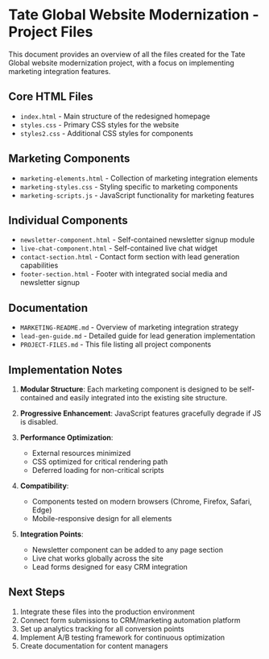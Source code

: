 # Tate Global Website Modernization - Project Files

This document provides an overview of all the files created for the Tate Global website modernization project, with a focus on implementing marketing integration features.

## Core HTML Files

- `index.html` - Main structure of the redesigned homepage
- `styles.css` - Primary CSS styles for the website
- `styles2.css` - Additional CSS styles for components

## Marketing Components

- `marketing-elements.html` - Collection of marketing integration elements
- `marketing-styles.css` - Styling specific to marketing components
- `marketing-scripts.js` - JavaScript functionality for marketing features

## Individual Components

- `newsletter-component.html` - Self-contained newsletter signup module
- `live-chat-component.html` - Self-contained live chat widget
- `contact-section.html` - Contact form section with lead generation capabilities
- `footer-section.html` - Footer with integrated social media and newsletter signup

## Documentation

- `MARKETING-README.md` - Overview of marketing integration strategy
- `lead-gen-guide.md` - Detailed guide for lead generation implementation
- `PROJECT-FILES.md` - This file listing all project components

## Implementation Notes

1. **Modular Structure**: Each marketing component is designed to be self-contained and easily integrated into the existing site structure.

2. **Progressive Enhancement**: JavaScript features gracefully degrade if JS is disabled.

3. **Performance Optimization**: 
   - External resources minimized
   - CSS optimized for critical rendering path
   - Deferred loading for non-critical scripts

4. **Compatibility**:
   - Components tested on modern browsers (Chrome, Firefox, Safari, Edge)
   - Mobile-responsive design for all elements

5. **Integration Points**:
   - Newsletter component can be added to any page section
   - Live chat works globally across the site
   - Lead forms designed for easy CRM integration

## Next Steps

1. Integrate these files into the production environment
2. Connect form submissions to CRM/marketing automation platform
3. Set up analytics tracking for all conversion points
4. Implement A/B testing framework for continuous optimization
5. Create documentation for content managers
